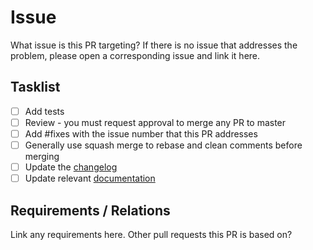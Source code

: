 # Issue

What issue is this PR targeting? If there is no issue that addresses the problem, please open a corresponding issue and link it here.

## Tasklist

 - [ ] Add tests
 - [ ] Review - you must request approval to merge any PR to master
 - [ ] Add #fixes with the issue number that this PR addresses
 - [ ] Generally use squash merge to rebase and clean comments before merging
 - [ ] Update the [changelog](CHANGELOG.md)
 - [ ] Update relevant [documentation](docs/README.md)

## Requirements / Relations

 Link any requirements here. Other pull requests this PR is based on?

